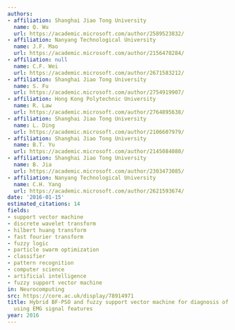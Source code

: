 ```yaml
---
authors:
- affiliation: Shanghai Jiao Tong University
  name: Q. Wu
  url: https://academic.microsoft.com/author/2589523832/
- affiliation: Nanyang Technological University
  name: J.F. Mao
  url: https://academic.microsoft.com/author/2156478284/
- affiliation: null
  name: C.F. Wei
  url: https://academic.microsoft.com/author/2671583212/
- affiliation: Shanghai Jiao Tong University
  name: S. Fu
  url: https://academic.microsoft.com/author/2754919907/
- affiliation: Hong Kong Polytechnic University
  name: R. Law
  url: https://academic.microsoft.com/author/2764895638/
- affiliation: Shanghai Jiao Tong University
  name: L. Ding
  url: https://academic.microsoft.com/author/2106607979/
- affiliation: Shanghai Jiao Tong University
  name: B.T. Yu
  url: https://academic.microsoft.com/author/2145084080/
- affiliation: Shanghai Jiao Tong University
  name: B. Jia
  url: https://academic.microsoft.com/author/2303473085/
- affiliation: Nanyang Technological University
  name: C.H. Yang
  url: https://academic.microsoft.com/author/2621593674/
date: '2016-01-15'
estimated_citations: 14
fields:
- support vector machine
- discrete wavelet transform
- hilbert huang transform
- fast fourier transform
- fuzzy logic
- particle swarm optimization
- classifier
- pattern recognition
- computer science
- artificial intelligence
- fuzzy support vector machine
in: Neurocomputing
src: https://core.ac.uk/display/78914971
title: Hybrid BF-PSO and fuzzy support vector machine for diagnosis of fatigue status
  using EMG signal features
year: 2016
---
```

